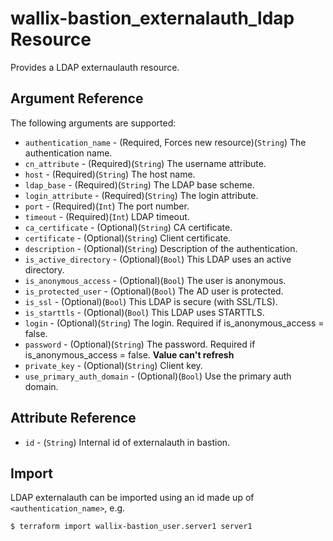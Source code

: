# wallix-bastion_externalauth_ldap Resource

Provides a LDAP externaulauth resource.

## Argument Reference

The following arguments are supported:

* `authentication_name` - (Required, Forces new resource)(`String`) The authentication name.
* `cn_attribute` - (Required)(`String`) The username attribute.
* `host` - (Required)(`String`) The host name.
* `ldap_base` - (Required)(`String`) The LDAP base scheme.
* `login_attribute` - (Required)(`String`) The login attribute.
* `port` - (Required)(`Int`) The port number.
* `timeout` - (Required)(`Int`) LDAP timeout.
* `ca_certificate` - (Optional)(`String`) CA certificate.
* `certificate` - (Optional)(`String`) Client certificate.
* `description` - (Optional)(`String`) Description of the authentication.
* `is_active_directory` - (Optional)(`Bool`) This LDAP uses an active directory.
* `is_anonymous_access` - (Optional)(`Bool`) The user is anonymous.
* `is_protected_user` - (Optional)(`Bool`) The AD user is protected.
* `is_ssl` - (Optional)(`Bool`) This LDAP is secure (with SSL/TLS).
* `is_starttls` - (Optional)(`Bool`) This LDAP uses STARTTLS.
* `login` - (Optional)(`String`) The login. Required if is_anonymous_access = false.
* `password` - (Optional)(`String`) The password. Required if is_anonymous_access = false. **Value can't refresh**
* `private_key` - (Optional)(`String`) Client key.
* `use_primary_auth_domain` - (Optional)(`Bool`) Use the primary auth domain.

## Attribute Reference
* `id` - (`String`) Internal id of externalauth in bastion.

## Import

LDAP externalauth can be imported using an id made up of `<authentication_name>`, e.g.

```
$ terraform import wallix-bastion_user.server1 server1
```
